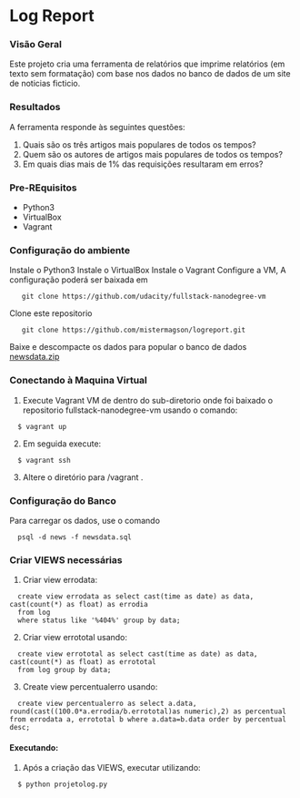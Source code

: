 # Log Report

### Visão Geral
Este projeto cria uma  ferramenta de relatórios que imprime relatórios (em texto sem formatação) com base nos dados no banco de dados de um site de noticias ficticio.

### Resultados
A ferramenta responde às seguintes questões:
1. Quais são os três artigos mais populares de todos os tempos? 
2. Quem são os autores de artigos mais populares de todos os tempos? 
3. Em quais dias mais de 1% das requisições resultaram em erros? 

### Pre-REquisitos
- Python3
- VirtualBox
- Vagrant

### Configuração do ambiente
Instale o Python3
Instale o VirtualBox
Instale o Vagrant
Configure a VM, A configuração poderá ser baixada em
 ```
	git clone https://github.com/udacity/fullstack-nanodegree-vm
 ```
Clone este repositorio
 ```
	git clone https://github.com/mistermagson/logreport.git
 ```
Baixe e descompacte os dados para popular o banco de dados [newsdata.zip](https://d17h27t6h515a5.cloudfront.net/topher/2016/August/57b5f748_newsdata/newsdata.zip) 
 
### Conectando à Maquina Virtual
1. Execute Vagrant VM de dentro do sub-diretorio onde foi baixado o repositorio fullstack-nanodegree-vm usando o comando:
  
  ```
    $ vagrant up
  ```
  2. Em seguida execute:
  
  ```
    $ vagrant ssh
  ```
  3. Altere o diretório para /vagrant .

### Configuração do Banco
Para carregar os dados, use o comando 
  ```
	psql -d news -f newsdata.sql
  ```
  
  
### Criar VIEWS necessárias

1. Criar view errodata:
  ```
    create view errodata as select cast(time as date) as data, cast(count(*) as float) as errodia 
	from log 
	where status like '%404%' group by data;
  ```
2. Criar view errototal usando:
  ```
    create view errototal as select cast(time as date) as data,  cast(count(*) as float) as errototal 
	from log group by data;
  ```
3. Create view percentualerro usando:
  ```
    create view percentualerro as select a.data,  round(cast((100.0*a.errodia/b.errototal)as numeric),2) as percentual
from errodata a, errototal b where a.data=b.data order by percentual desc;
  ```
  
#### Executando:
  1. Após a criação das VIEWS, executar utilizando:
  ```
    $ python projetolog.py
  ```
  